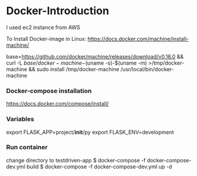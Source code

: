 # Docker-Introduction

I used ec2 instance from AWS

To Install Docker-image in Linux:
https://docs.docker.com/machine/install-machine/

base=https://github.com/docker/machine/releases/download/v0.16.0 &&
curl -L $base/docker-machine-$(uname -s)-$(uname -m) >/tmp/docker-machine &&
sudo install /tmp/docker-machine /usr/local/bin/docker-machine

### Docker-compose installation
https://docs.docker.com/compose/install/

### Variables
export FLASK_APP=project/__init__/py
export FLASK_ENV=development

### Run container
change directory to testdriven-app
$ docker-compose -f docker-compose-dev.yml build
$ docker-compose -f docker-compose-dev.yml up -d
